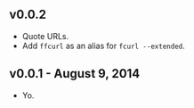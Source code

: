 ## v0.0.2

* Quote URLs.
* Add `ffcurl` as an alias for `fcurl --extended`.

## v0.0.1 - August  9, 2014

* Yo.
